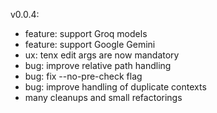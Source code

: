 
v0.0.4:

- feature: support Groq models
- feature: support Google Gemini
- ux: tenx edit args are now mandatory
- bug: improve relative path handling
- bug: fix --no-pre-check flag
- bug: improve handling of duplicate contexts
- many cleanups and small refactorings
